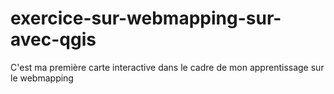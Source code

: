 # exercice-sur-webmapping-sur-avec-qgis
C'est ma première carte interactive dans le cadre de mon apprentissage sur le webmapping
